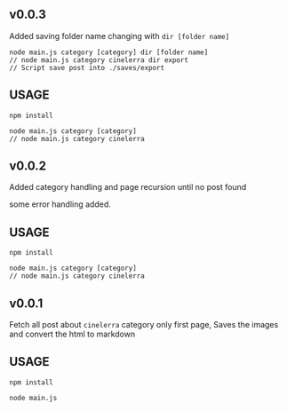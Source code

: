 ## v0.0.3
Added saving folder name changing with `dir [folder name]`

```
node main.js category [category] dir [folder name]
// node main.js category cinelerra dir export
// Script save post into ./saves/export
```

## USAGE

`npm install`

```
node main.js category [category]
// node main.js category cinelerra
```

## v0.0.2
Added category handling and page recursion until no post found

some error handling added.

## USAGE

`npm install`

```
node main.js category [category]
// node main.js category cinelerra
```

## v0.0.1
Fetch all post about `cinelerra` category only first page, Saves the images and convert the html to markdown

## USAGE

`npm install`

`node main.js`